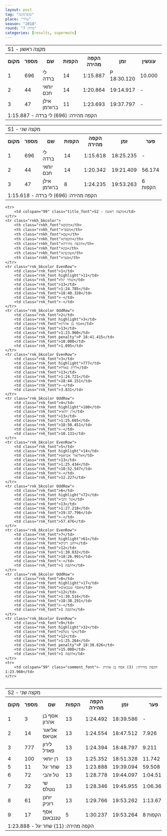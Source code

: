 ```yaml
---
layout: post
tag: "סופרמוטו"
place: "ערד"
season: "2018"
round: "מרוץ 7"
categories: [results, supermoto]
---
```

<table class="line_color">
    <tr>
        <td colspan="99" class="title_font">S1 - מקצה ראשון</td>
    </tr>
    <tr class="rnkh_bkcolor">
        <th class="rnkh_font">מקום</th>
        <th class="rnkh_font">מספר</th>
        <th class="rnkh_font">שם</th>
        <th class="rnkh_font">הקפות</th>
        <th class="rnkh_font">הקפה מהירה</th>
        <th class="rnkh_font">זמן</th>
        <th class="rnkh_font">עונשין</th>
        <th class="rnkh_font">פער</th>
    </tr>
    <tr class="rnk_bkcolor OddRow">
        <td class="rnk_font">1</td>
        <td class="rnk_font highlight">696</td>
        <td class="rnk_font">לי ברדה</td>
        <td class="rnk_font">14</td>
        <td class="rnk_font">1:15.887</td>
        <td class="rnk_font penalty">P 18:30.120</td>
        <td class="rnk_font">10.000</td>
        <td class="rnk_font">-</td>
    </tr>
    <tr class="rnk_bkcolor EvenRow">
        <td class="rnk_font">2</td>
        <td class="rnk_font highlight">44</td>
        <td class="rnk_font">יוחאי חכם</td>
        <td class="rnk_font">14</td>
        <td class="rnk_font">1:20.864</td>
        <td class="rnk_font">19:14.917</td>
        <td class="rnk_font">-</td>
        <td class="rnk_font">44.797</td>
    </tr>
    <tr class="rnk_bkcolor OddRow">
        <td class="rnk_font">3</td>
        <td class="rnk_font highlight">47</td>
        <td class="rnk_font">אילן ברוורמן</td>
        <td class="rnk_font">11</td>
        <td class="rnk_font">1:23.693</td>
        <td class="rnk_font">19:37.797</td>
        <td class="rnk_font">-</td>
        <td class="rnk_font">3 הקפות</td>
    </tr>
    <tr>
        <td colspan="99" class="comment_font">הקפה מהירה: (696) לי ברדה - 1:15.887</td>
    </tr>

</table>
<table class="line_color">
    <tr>
        <td colspan="99" class="title_font">S1 - מקצה שני</td>
    </tr>
    <tr class="rnkh_bkcolor">
        <th class="rnkh_font">מקום</th>
        <th class="rnkh_font">מספר</th>
        <th class="rnkh_font">שם</th>
        <th class="rnkh_font">הקפות</th>
        <th class="rnkh_font">הקפה מהירה</th>
        <th class="rnkh_font">זמן</th>
        <th class="rnkh_font">פער</th>
    </tr>
    <tr class="rnk_bkcolor OddRow">
        <td class="rnk_font">1</td>
        <td class="rnk_font highlight">696</td>
        <td class="rnk_font">לי ברדה</td>
        <td class="rnk_font">14</td>
        <td class="rnk_font">1:15.618</td>
        <td class="rnk_font">18:25.235</td>
        <td class="rnk_font">-</td>
    </tr>
    <tr class="rnk_bkcolor EvenRow">
        <td class="rnk_font">2</td>
        <td class="rnk_font highlight">44</td>
        <td class="rnk_font">יוחאי חכם</td>
        <td class="rnk_font">14</td>
        <td class="rnk_font">1:20.342</td>
        <td class="rnk_font">19:21.409</td>
        <td class="rnk_font">56.174</td>
    </tr>
    <tr class="rnk_bkcolor OddRow">
        <td class="rnk_font">3</td>
        <td class="rnk_font highlight">47</td>
        <td class="rnk_font">אילן ברוורמן</td>
        <td class="rnk_font">8</td>
        <td class="rnk_font">1:24.235</td>
        <td class="rnk_font">19:53.263</td>
        <td class="rnk_font">6 הקפות</td>
    </tr>
    <tr>
        <td colspan="99" class="comment_font">הקפה מהירה: (696) לי ברדה - 1:15.618</td>
    </tr>
</table>
<table class="line_color">

    <tr>
        <td colspan="99" class="title_font">S2 - מקצה ראשון</td>
    </tr>
    <tr class="rnkh_bkcolor">
        <th class="rnkh_font">מקום</th>
        <th class="rnkh_font">מספר</th>
        <th class="rnkh_font">שם</th>
        <th class="rnkh_font">הקפות</th>
        <th class="rnkh_font">הקפה מהירה</th>
        <th class="rnkh_font">זמן</th>
        <th class="rnkh_font">עונשין</th>
        <th class="rnkh_font">פער</th>
    </tr>
    <tr class="rnk_bkcolor EvenRow">
        <td class="rnk_font">1</td>
        <td class="rnk_font highlight">11</td>
        <td class="rnk_font">שחר יגל</td>
        <td class="rnk_font">13</td>
        <td class="rnk_font">1:24.785</td>
        <td class="rnk_font">18:40.320</td>
        <td class="rnk_font">-</td>
        <td class="rnk_font">-</td>
    </tr>
    <tr class="rnk_bkcolor OddRow">
        <td class="rnk_font">2</td>
        <td class="rnk_font highlight">3</td>
        <td class="rnk_font">אסף בן אהרון</td>
        <td class="rnk_font">13</td>
        <td class="rnk_font">1:23.960</td>
        <td class="rnk_font penalty">P 18:41.415</td>
        <td class="rnk_font">10.000</td>
        <td class="rnk_font">1.095</td>
    </tr>
    <tr class="rnk_bkcolor EvenRow">
        <td class="rnk_font">3</td>
        <td class="rnk_font highlight">777</td>
        <td class="rnk_font">לירון פאדל</td>
        <td class="rnk_font">13</td>
        <td class="rnk_font">1:24.721</td>
        <td class="rnk_font">18:44.151</td>
        <td class="rnk_font">-</td>
        <td class="rnk_font">3.831</td>
    </tr>
    <tr class="rnk_bkcolor OddRow">
        <td class="rnk_font">4</td>
        <td class="rnk_font highlight">100</td>
        <td class="rnk_font">רן יוחאי</td>
        <td class="rnk_font">13</td>
        <td class="rnk_font">1:25.665</td>
        <td class="rnk_font">18:50.451</td>
        <td class="rnk_font">-</td>
        <td class="rnk_font">10.131</td>
    </tr>
    <tr class="rnk_bkcolor EvenRow">
        <td class="rnk_font">5</td>
        <td class="rnk_font highlight">14</td>
        <td class="rnk_font">אליאור אטיאס</td>
        <td class="rnk_font">13</td>
        <td class="rnk_font">1:25.434</td>
        <td class="rnk_font">18:52.547</td>
        <td class="rnk_font">-</td>
        <td class="rnk_font">12.227</td>
    </tr>
    <tr class="rnk_bkcolor OddRow">
        <td class="rnk_font">6</td>
        <td class="rnk_font highlight">72</td>
        <td class="rnk_font">טל זהבי</td>
        <td class="rnk_font">13</td>
        <td class="rnk_font">1:27.218</td>
        <td class="rnk_font">19:37.796</td>
        <td class="rnk_font">-</td>
        <td class="rnk_font">57.476</td>
    </tr>
    <tr class="rnk_bkcolor EvenRow">
        <td class="rnk_font">7</td>
        <td class="rnk_font highlight">61</td>
        <td class="rnk_font">יוחנן רזניק</td>
        <td class="rnk_font">12</td>
        <td class="rnk_font">1:30.032</td>
        <td class="rnk_font">18:26.991</td>
        <td class="rnk_font">-</td>
        <td class="rnk_font">1 הקפה</td>
    </tr>
    <tr class="rnk_bkcolor OddRow">
        <td class="rnk_font">8</td>
        <td class="rnk_font highlight">17</td>
        <td class="rnk_font">אסף טננבאום</td>
        <td class="rnk_font">12</td>
        <td class="rnk_font">1:30.514</td>
        <td class="rnk_font">18:38.291</td>
        <td class="rnk_font">-</td>
        <td class="rnk_font">1 הקפה</td>
    </tr>
    <tr class="rnk_bkcolor EvenRow">
        <td class="rnk_font">9</td>
        <td class="rnk_font highlight">32</td>
        <td class="rnk_font">שי נוטלס</td>
        <td class="rnk_font">12</td>
        <td class="rnk_font">1:25.264</td>
        <td class="rnk_font penalty">P 18:38.826</td>
        <td class="rnk_font">15.000</td>
        <td class="rnk_font">1 הקפה</td>
    </tr>
    <tr>
        <td colspan="99" class="comment_font">הקפה מהירה: (3) אסף בן אהרון - 1:23.960</td>
    </tr>
</table>
<table class="line_color">
    <tr>
        <td colspan="99" class="title_font">S2 - מקצה שני</td>
    </tr>
    <tr class="rnkh_bkcolor">
        <th class="rnkh_font">מקום</th>
        <th class="rnkh_font">מספר</th>
        <th class="rnkh_font">שם</th>
        <th class="rnkh_font">הקפות</th>
        <th class="rnkh_font">הקפה מהירה</th>
        <th class="rnkh_font">זמן</th>
        <th class="rnkh_font">פער</th>
    </tr>
    <tr class="rnk_bkcolor EvenRow">
        <td class="rnk_font">1</td>
        <td class="rnk_font highlight">3</td>
        <td class="rnk_font">אסף בן אהרון</td>
        <td class="rnk_font">13</td>
        <td class="rnk_font">1:24.492</td>
        <td class="rnk_font">18:39.586</td>
        <td class="rnk_font">-</td>
    </tr>
    <tr class="rnk_bkcolor OddRow">
        <td class="rnk_font">2</td>
        <td class="rnk_font highlight">14</td>
        <td class="rnk_font">אליאור אטיאס</td>
        <td class="rnk_font">13</td>
        <td class="rnk_font">1:24.554</td>
        <td class="rnk_font">18:47.512</td>
        <td class="rnk_font">7.926</td>
    </tr>
    <tr class="rnk_bkcolor EvenRow">
        <td class="rnk_font">3</td>
        <td class="rnk_font highlight">777</td>
        <td class="rnk_font">לירון פאדל</td>
        <td class="rnk_font">13</td>
        <td class="rnk_font">1:24.394</td>
        <td class="rnk_font">18:48.797</td>
        <td class="rnk_font">9.211</td>
    </tr>
    <tr class="rnk_bkcolor OddRow">
        <td class="rnk_font">4</td>
        <td class="rnk_font highlight">100</td>
        <td class="rnk_font">רן יוחאי</td>
        <td class="rnk_font">13</td>
        <td class="rnk_font">1:25.352</td>
        <td class="rnk_font">18:51.328</td>
        <td class="rnk_font">11.742</td>
    </tr>
    <tr class="rnk_bkcolor EvenRow">
        <td class="rnk_font">5</td>
        <td class="rnk_font highlight">11</td>
        <td class="rnk_font">שחר יגל</td>
        <td class="rnk_font">13</td>
        <td class="rnk_font">1:23.888</td>
        <td class="rnk_font">19:39.094</td>
        <td class="rnk_font">59.508</td>
    </tr>
    <tr class="rnk_bkcolor OddRow">
        <td class="rnk_font">6</td>
        <td class="rnk_font highlight">72</td>
        <td class="rnk_font">טל זהבי</td>
        <td class="rnk_font">13</td>
        <td class="rnk_font">1:28.778</td>
        <td class="rnk_font">19:44.097</td>
        <td class="rnk_font">1:04.511</td>
    </tr>
    <tr class="rnk_bkcolor EvenRow">
        <td class="rnk_font">7</td>
        <td class="rnk_font highlight">32</td>
        <td class="rnk_font">שי נוטלס</td>
        <td class="rnk_font">13</td>
        <td class="rnk_font">1:28.346</td>
        <td class="rnk_font">19:45.955</td>
        <td class="rnk_font">1:06.369</td>
    </tr>
    <tr class="rnk_bkcolor OddRow">
        <td class="rnk_font">8</td>
        <td class="rnk_font highlight">61</td>
        <td class="rnk_font">יוחנן רזניק</td>
        <td class="rnk_font">13</td>
        <td class="rnk_font">1:29.766</td>
        <td class="rnk_font">19:53.262</td>
        <td class="rnk_font">1:13.676</td>
    </tr>
    <tr class="rnk_bkcolor EvenRow">
        <td class="rnk_font">9</td>
        <td class="rnk_font highlight">17</td>
        <td class="rnk_font">אסף טננבאום</td>
        <td class="rnk_font">5</td>
        <td class="rnk_font">1:30.237</td>
        <td class="rnk_font">19:53.264</td>
        <td class="rnk_font">8 הקפות</td>
    </tr>
    <tr>
        <td colspan="99" class="comment_font">הקפה מהירה: (11) שחר יגל - 1:23.888</td>
    </tr>
</table>
